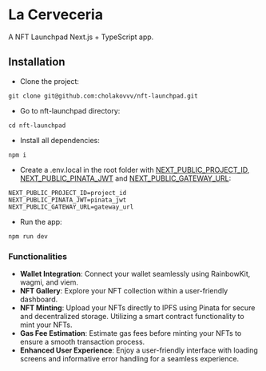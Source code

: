 # La Cerveceria

A NFT Launchpad Next.js + TypeScript app.

## Installation

- Clone the project:

```
git clone git@github.com:cholakovvv/nft-launchpad.git
```

- Go to nft-launchpad directory:

```
cd nft-launchpad
```

- Install all dependencies:

```
npm i
```

- Create a .env.local in the root folder with [NEXT_PUBLIC_PROJECT_ID](https://cloud.walletconnect.com/),
  [NEXT_PUBLIC_PINATA_JWT](https://app.pinata.cloud/developers/api-keys) and
  [NEXT_PUBLIC_GATEWAY_URL](https://app.pinata.cloud/gateway):

```
NEXT_PUBLIC_PROJECT_ID=project_id
NEXT_PUBLIC_PINATA_JWT=pinata_jwt
NEXT_PUBLIC_GATEWAY_URL=gateway_url
```

- Run the app:

```
npm run dev
```

### Functionalities

- **Wallet Integration**: Connect your wallet seamlessly using RainbowKit, wagmi, and viem.
- **NFT Gallery**: Explore your NFT collection within a user-friendly dashboard.
- **NFT Minting**: Upload your NFTs directly to IPFS using Pinata for secure and decentralized storage. Utilizing a smart contract functionality to mint your NFTs.
- **Gas Fee Estimation**: Estimate gas fees before minting your NFTs to ensure a smooth transaction process.
- **Enhanced User Experience**: Enjoy a user-friendly interface with loading screens and informative error handling for a seamless experience.
